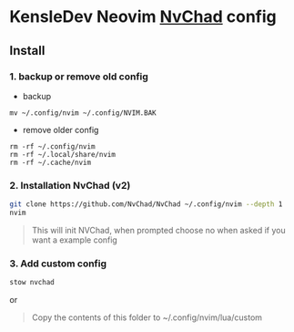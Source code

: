# KensleDev Neovim [NvChad](https://nvchad.github.io/) config

## Install

### 1. backup or remove old config

- backup

```shell
mv ~/.config/nvim ~/.config/NVIM.BAK
```

- remove older config

```shell
rm -rf ~/.config/nvim
rm -rf ~/.local/share/nvim
rm -rf ~/.cache/nvim
```

### 2. Installation NvChad (v2)

```sh
git clone https://github.com/NvChad/NvChad ~/.config/nvim --depth 1
nvim
```

> This will init NVChad, when prompted choose no when asked if you want a example config

### 3. Add custom config

```sh
stow nvchad
```

or

> Copy the contents of this folder to ~/.config/nvim/lua/custom
